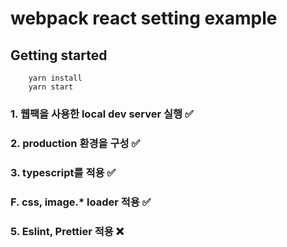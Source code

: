 # webpack react setting example

## Getting started

```
    yarn install
    yarn start
```

### 1. 웹팩을 사용한 local dev server 실행 ✅

### 2. production 환경을 구성 ✅

### 3. typescript를 적용 ✅

### F. css, image.* loader 적용 ✅

### 5. Eslint, Prettier 적용 ❌
